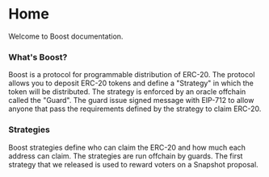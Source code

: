 # Home

Welcome to Boost documentation.

### What's Boost?

Boost is a protocol for programmable distribution of ERC-20. The protocol allows you to deposit ERC-20 tokens and define a "Strategy" in which the token will be distributed. The strategy is enforced by an oracle offchain called the "Guard".  The guard issue signed message with EIP-712 to allow anyone that pass the requirements defined by the strategy to claim ERC-20.

### Strategies

Boost strategies define who can claim the ERC-20 and how much each address can claim. The strategies are run offchain by guards. The first strategy that we released is used to reward voters on a Snapshot proposal.&#x20;
